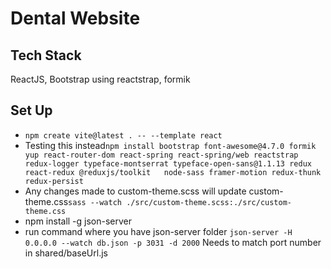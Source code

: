 <h1>Dental Website</h1>

<h2>Tech Stack</h2>
<p>ReactJS, Bootstrap using reactstrap, formik </p>

<h2>Set Up</h2>
<ul>
    <li><code>npm create vite@latest . -- --template react  </code></li>
    <!-- <li><code>npm install bootstrap font-awesome@4.7.0 formik@2.2.9 react-router-dom@6.2.1 react-spring@9.4.5-beta.1 reactstrap@9.0.1 redux-logger@3.0.6 typeface-open-sans@1.1.13 react-redux</code></li> -->
    <li>Testing this instead<code>npm install bootstrap font-awesome@4.7.0 formik yup react-router-dom react-spring react-spring/web reactstrap redux-logger typeface-montserrat typeface-open-sans@1.1.13 redux react-redux @reduxjs/toolkit   node-sass framer-motion redux-thunk redux-persist </code></li>
    <li>Any changes made to custom-theme.scss will update custom-theme.css<code>sass --watch ./src/custom-theme.scss:./src/custom-theme.css</code></li>
    <li> npm install -g json-server</li>
    <li>run command where you have json-server folder <code>json-server -H 0.0.0.0 --watch db.json -p 3031 -d 2000</code> Needs to match port number in shared/baseUrl.js</li>
</ul>
